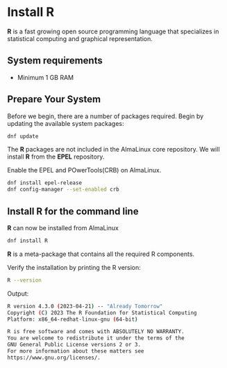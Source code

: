# Install R

**R** is a fast growing open source programming language that specializes in statistical computing and graphical representation.

## System requirements

- Minimum 1 GB RAM

## Prepare Your System

Before we begin, there are a number of packages required. Begin by updating the available system packages:

```sh
dnf update
```

The **R** packages are not included in the AlmaLinux core repository. We will install **R** from the **EPEL** repository.


Enable the EPEL and POwerTools(CRB) on AlmaLinux.

```sh
dnf install epel-release
dnf config-manager --set-enabled crb
```

## Install R for the command line

**R** can now be installed from AlmaLinux

```sh
dnf install R
```

**R** is a meta-package that contains all the required R components.

Verify the installation by printing the R version:

```sh
R --version
```

Output:

```sh
R version 4.3.0 (2023-04-21) -- "Already Tomorrow"
Copyright (C) 2023 The R Foundation for Statistical Computing
Platform: x86_64-redhat-linux-gnu (64-bit)

R is free software and comes with ABSOLUTELY NO WARRANTY.
You are welcome to redistribute it under the terms of the
GNU General Public License versions 2 or 3.
For more information about these matters see
https://www.gnu.org/licenses/.
```
